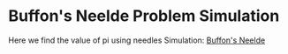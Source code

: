 # Buffon's Neelde Problem Simulation
Here we find the value of pi using needles
Simulation: [Buffon's Neelde]("")
